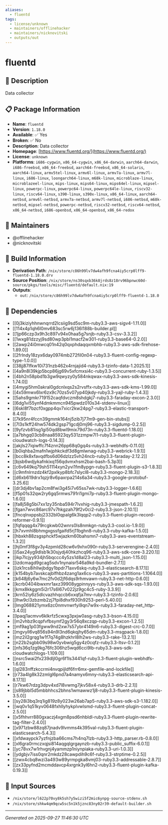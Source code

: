 ```yaml
---
aliases:
  - fluentd
tags:
  - license/unknown
  - maintainers/offlinehacker
  - maintainers/nicknovitski
  - outputs/out
---
```


# fluentd

## 📝 Description

Data collector

## 📋 Package Information

- **Name**: `fluentd`
- **Version**: `1.18.0`
- **Available**: ✅ Yes
- **Broken**: ✅ No
- **Description**: Data collector
- **Homepage**: [https://www.fluentd.org/](https://www.fluentd.org/)
- **License**: `unknown`
- **Platforms**: `i686-cygwin`, `x86_64-cygwin`, `x86_64-darwin`, `aarch64-darwin`, `i686-freebsd`, `x86_64-freebsd`, `aarch64-freebsd`, `x86_64-solaris`, `aarch64-linux`, `armv5tel-linux`, `armv6l-linux`, `armv7a-linux`, `armv7l-linux`, `i686-linux`, `loongarch64-linux`, `m68k-linux`, `microblaze-linux`, `microblazeel-linux`, `mips-linux`, `mips64-linux`, `mips64el-linux`, `mipsel-linux`, `powerpc-linux`, `powerpc64-linux`, `powerpc64le-linux`, `riscv32-linux`, `riscv64-linux`, `s390-linux`, `s390x-linux`, `x86_64-linux`, `aarch64-netbsd`, `armv6l-netbsd`, `armv7a-netbsd`, `armv7l-netbsd`, `i686-netbsd`, `m68k-netbsd`, `mipsel-netbsd`, `powerpc-netbsd`, `riscv32-netbsd`, `riscv64-netbsd`, `x86_64-netbsd`, `i686-openbsd`, `x86_64-openbsd`, `x86_64-redox`
## 👥 Maintainers

- @offlinehacker
- @nicknovitski


## 🔧 Build Information

- **Derivation Path**: `/nix/store/c86h99lv7dw4afh9fcna4iy5crp0lff9-fluentd-1.18.0.drv`
- **Source Position**: `/nix/store/ns30sqxb36k8jrds8z18rv96bpnwc60d-source/pkgs/tools/misc/fluentd/default.nix:19`
- **Outputs**:
  - `out`:  `/nix/store/c86h99lv7dw4afh9fcna4iy5crp0lff9-fluentd-1.18.0`

## 🔗 Dependencies

- [[0j3kiziyhhnwnqrrd2lcsiig9sd5sc9m-ruby3.3-aws-sigv4-1.11.0]]
- [[114x4p1qh6l0mv683sc5rw6j136l188b-builder.pl]]
- [[1jp66czp3x9h3c897v94x0haa5g7snjb-ruby3.3-csv-3.3.2]]
- [[1wxg81dzzyj9sd80wp3pbl1macf2w301-ruby3.3-base64-0.2.0]]
- [[2awp24i0mwcq01n42q0qxphdaqqxmbhb-ruby3.3-aws-sdk-firehose-1.89.0]]
- [[2frlndy18zyx6day0974mb272fil0n04-ruby3.3-fluent-config-regexp-type-1.0.0]]
- [[38jj87lfkw10i731nzb462x4rnjajid4-ruby3.3-tzinfo-data-1.2025.1]]
- [[4a9n8l39kjp5bcp86jg69v5xfcmxsi4c-ruby3.3-concurrent-ruby-1.3.5]]
- [[4bh2n58pbd1b3gw9qwyzy0y584nkqwax-ruby3.3-aws-sdk-kinesis-1.74.0]]
- [[4mygi5hm0akral0gdcnlxqs2s2rvsffx-ruby3.3-aws-sdk-kms-1.99.0]]
- [[4x59mwx6lxr6zx9c70zs5v07yp40jkdy-ruby3.3-yajl-ruby-1.4.3]]
- [[5ahs9gmkr719152caqfdvczm8shdgkj7-ruby3.3-faraday-excon-2.3.0]]
- [[6dg1vi55ynf4dmkmmcn945pwdz010s34-stdenv-linux]]
- [[6skl8f7bzcf0xgpp4qv7xicr2kw24pg7-ruby3.3-elastic-transport-8.4.0]]
- [[7k95nr4fccn39gmmk164nj5zib7j77m9-gen-bin-stubs]]
- [[7l3s1kff24hw574dk2gsp71gcdj0mj96-ruby3.3-sigdump-0.2.5]]
- [[9yfzvb81isg1gi50qd8bwl9mix79d73n-ruby3.3-fluentd-1.18.0]]
- [[a7bhgq03cb8naa85923qy531zzmpw7l1-ruby3.3-fluent-plugin-cloudwatch-logs-0.14.3]]
- [[akjls27iqiwffc7f4znn26pp68q0gq4s-ruby3.3-webhdfs-0.11.0]]
- [[b0iqhba2mafn1wjphkckdf3d8gmlwnag-ruby3.3-webrick-1.9.1]]
- [[bcc8k8xfavqdfbs6d06dzlzz5vh24ncb-ruby3.3-faraday-2.12.2]]
- [[bjsb6wdjykafnkixq156qdvmxhsm2bai-bash-5.3p3]]
- [[c6v649kq79sh51114xyn2yvi1fm8ypgn-ruby3.3-fluent-plugin-s3-1.8.3]]
- [[c9mfnlrnzdz4kf2pxlkyp8bfc7slycl8-ruby3.3-mongo-2.18.3]]
- [[d6xb619drx1qzjr8v6paxrpa214s6a34-ruby3.3-google-protobuf-3.25.6]]
- [[dr3dj4bv1ap2cm8fwi3g45i7v65ss7wk-ruby3.3-logger-1.6.6]]
- [[f5p01s32qw2ry6gq5rmws791ri1gmi7p-ruby3.3-fluent-plugin-mongo-1.6.0]]
- [[fa8j58g5bi7xx1zy35nba594r7lvxhig-ruby3.3-jmespath-1.6.2]]
- [[fgan7wvc86arc97v7hkgzah79f2v0ci2-ruby3.3-json-2.10.1]]
- [[fncqlnxppsbj2332bl0qpalg6k3lqqp2-ruby3.3-fluent-plugin-record-reformer-0.9.1]]
- [[fqfqqqg4x79rcgkwb02wnrs0ls8nmkgn-ruby3.3-cool.io-1.9.0]]
- [[h7xvmhl8bhmgxgssfgaifd5rj11bghn8-ruby3.3-ruby-kafka-1.5.0]]
- [[hbxkh88zsgsphckf5wjazkm60bahsmn7-ruby3.3-aws-eventstream-1.3.2]]
- [[hj0mf3f8gv3y4zpmld28cw6v9xhx090r-ruby3.3-serverengine-2.4.0]]
- [[i5ax24yg9dlsb1k30sjydj40hkzhcq96-ruby3.3-aws-sdk-core-3.220.1]]
- [[ikp7lcjyy934jh5bqccc4y5zs1d8al23-ruby3.3-multi_json-1.15.0]]
- [[izdcmagd9gcag5sdv1nynaisr546a9kd-bundler-2.7.1]]
- [[izk1rcs8ihllwjbdgy1bpdr71axv6skq-ruby3.3-elasticsearch-8.17.1]]
- [[k154byb7avskcajblfhbz4zang1ax6cs-ruby3.3-aws-partitions-1.1064.0]]
- [[k648j6y6w7mc2fv0d2jf6dqs9rhmvawn-ruby3.3-net-http-0.6.0]]
- [[kcrb0404ibwxmr1axz39908ygpinnyys-ruby3.3-aws-sdk-sqs-1.93.0]]
- [[kmx8kkggm5i2r17s6l67v022jz9gc4c5-ruby-3.3.9]]
- [[krn52iy6z5dlcvazhhqccb6xxqfja7mv-ruby3.3-tzinfo-2.0.6]]
- [[lhw9cl3zbzmb2zj7fpi8dhxf930h9253-perl-5.40.0]]
- [[lmg068821ymx6zc0nmvnwrfyi9qn7w9x-ruby3.3-faraday-net_http-3.4.0]]
- [[lpaqj1acmvv6klkrfz5cwxg3pxjw0asg-ruby3.3-bson-4.15.0]]
- [[m2vhbz9cqpfvfbsymf2gy3r56q8xczqp-ruby3.3-excon-1.2.5]]
- [[mf9ag1p03fgww9nd2xw7s57ybr4149n6-ruby3.3-digest-crc-0.7.0]]
- [[mgvyll6vq856s94n9l3nd6qkqjhy65dm-ruby3.3-msgpack-1.8.0]]
- [[mz2il2grqg1w1f7q74g8hzkhrl8lh2ws-ruby3.3-rake-13.2.1]]
- [[n22b2sgbb09s98w0yvbwig5gy4z0cqfz-ruby3.3-ltsv-0.1.2]]
- [[nfs36q1zg9kg76fc306hz5wqd6cci9lb-ruby3.3-aws-sdk-cloudwatchlogs-1.109.0]]
- [[nsrc5wai2fx239dljl0gr6f1ls3441qf-ruby3.3-fluent-plugin-webhdfs-1.6.0]]
- [[ql283nffzkccrmi4nvqpijldf6frr6mx-gemfile-and-lockfile]]
- [[r73a4lg8k32zmlgl6pnd7a4namyx6mny-ruby3.3-elasticsearch-api-8.17.1]]
- [[r7kw67rdzg3dpv4xd7l8vwmg7jkv58x4-ruby3.3-drb-2.2.1]]
- [[s89jbbl5d5mbbhhcs2bhns1wmawwz1j8-ruby3.3-fluent-plugin-kinesis-3.5.0]]
- [[sy28i3bq3rq1ig819z8y023w26ab7ap5-ruby3.3-aws-sdk-s3-1.182.0]]
- [[wq0v1q51kyv0648fxhllyhykplvwlsmd-ruby3.3-fluent-plugin-concat-2.5.0]]
- [[x5fhhvrr880gxaczj4xgm8psd6nhbldl-ruby3.3-fluent-plugin-rewrite-tag-filter-2.4.0]]
- [[x971zbw88zq87jnadv9lvmms4k395val-ruby3.3-fluent-plugin-elasticsearch-5.4.3]]
- [[xfdwaypck7yzfnjzba66cms7h4nq7lzb-ruby3.3-http_parser.rb-0.8.0]]
- [[xl6gra0rmczxqjsi814aqgqlgrgaynzb-ruby3.3-public_suffix-6.0.1]]
- [[yc78vx7w1rhvgnj4yammzp1niynpiaka-ruby3.3-uri-1.0.3]]
- [[ydgbjv7iss0qnr2mkdz28cawpdih9c6f-ruby3.3-strptime-0.2.5]]
- [[zwx4cbq8wzi3a493w89yrmpgka8vmj03-ruby3.3-addressable-2.8.7]]
- [[zx33pyfnd2mcmddavcp4xrgnk3yl6hn2-ruby3.3-fluent-plugin-kafka-0.19.3]]

## 📁 Input Sources

- `/nix/store/l622p70vy8k5sh7y5wizi5f2mic6ynpg-source-stdenv.sh`
- `/nix/store/shkw4qm9qcw5sc5n1k5jznc83ny02r39-default-builder.sh`

---
*Generated on 2025-09-27 11:46:30 UTC*
